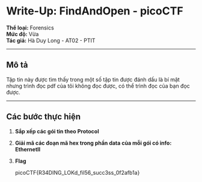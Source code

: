 # Write-Up: FindAndOpen - picoCTF

**Thể loại:** Forensics  
**Mức độ:** Vừa  
**Tác giả:** Hà Duy Long - AT02 - PTIT

---

## Mô tả

Tập tin này được tìm thấy trong một số tập tin được đánh dấu là bí mật nhưng trình đọc pdf của tôi không đọc được, có thể trình đọc của bạn đọc được.

---

## Các bước thực hiện

1. **Sắp xếp các gói tin theo Protocol**
2. **Giải mã các đoạn mã hex trong phần data của mỗi gói có info: EthernetII**
3. **Flag**

   picoCTF{R34DING_LOKd_fil56_succ3ss_0f2afb1a}